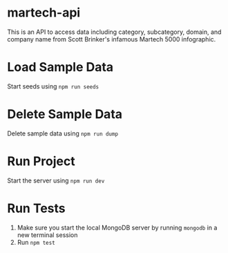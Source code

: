# martech-api

This is an API to access data including category, subcategory, domain, and company name from Scott Brinker's infamous Martech 5000 infographic.

# Load Sample Data

Start seeds using `npm run seeds`

# Delete Sample Data

Delete sample data using `npm run dump`

# Run Project

Start the server using `npm run dev`

# Run Tests

1. Make sure you start the local MongoDB server by running `mongodb` in a new terminal session
2. Run `npm test`
